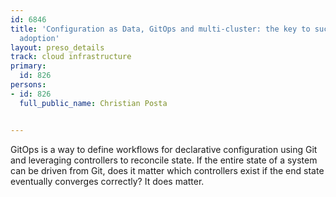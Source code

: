 ---
id: 6846
title: 'Configuration as Data, GitOps and multi-cluster: the key to successful service-mesh
  adoption'
layout: preso_details
track: cloud infrastructure
primary:
  id: 826
persons:
- id: 826
  full_public_name: Christian Posta

---
GitOps is a way to define workflows for declarative configuration using Git and leveraging controllers to reconcile state. If the entire state of a system can be driven from Git, does it matter which controllers exist if the end state eventually converges correctly? It does matter.